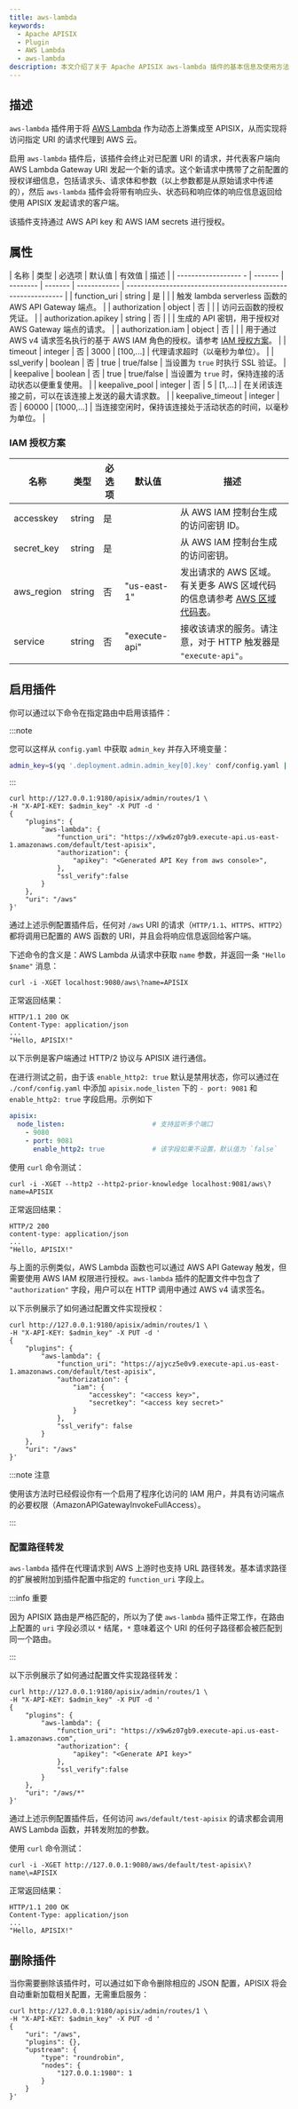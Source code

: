 ```yaml
---
title: aws-lambda
keywords:
  - Apache APISIX
  - Plugin
  - AWS Lambda
  - aws-lambda
description: 本文介绍了关于 Apache APISIX aws-lambda 插件的基本信息及使用方法。
---
```


<!--
#
# Licensed to the Apache Software Foundation (ASF) under one or more
# contributor license agreements.  See the NOTICE file distributed with
# this work for additional information regarding copyright ownership.
# The ASF licenses this file to You under the Apache License, Version 2.0
# (the "License"); you may not use this file except in compliance with
# the License.  You may obtain a copy of the License at
#
#     http://www.apache.org/licenses/LICENSE-2.0
#
# Unless required by applicable law or agreed to in writing, software
# distributed under the License is distributed on an "AS IS" BASIS,
# WITHOUT WARRANTIES OR CONDITIONS OF ANY KIND, either express or implied.
# See the License for the specific language governing permissions and
# limitations under the License.
#
-->

## 描述

`aws-lambda` 插件用于将 [AWS Lambda](https://aws.amazon.com/lambda/) 作为动态上游集成至 APISIX，从而实现将访问指定 URI 的请求代理到 AWS 云。

启用 `aws-lambda` 插件后，该插件会终止对已配置 URI 的请求，并代表客户端向 AWS Lambda Gateway URI 发起一个新的请求。这个新请求中携带了之前配置的授权详细信息，包括请求头、请求体和参数（以上参数都是从原始请求中传递的），然后 `aws-lambda` 插件会将带有响应头、状态码和响应体的响应信息返回给使用 APISIX 发起请求的客户端。

该插件支持通过 AWS API key 和 AWS IAM secrets 进行授权。

## 属性

| 名称                 | 类型     | 必选项   | 默认值  | 有效值       | 描述                                                 |
| ------------------ - | ------- | -------- | ------- | ------------ | ------------------------------------------------------------ |
| function_uri         | string  | 是       |         |              | 触发 lambda serverless 函数的 AWS API Gateway 端点。        |
| authorization        | object  | 否       |         |              | 访问云函数的授权凭证。                                       |
| authorization.apikey | string  | 否       |         |              | 生成的 API 密钥，用于授权对 AWS Gateway 端点的请求。         |
| authorization.iam    | object  | 否       |         |              | 用于通过 AWS v4 请求签名执行的基于 AWS IAM 角色的授权。请参考 [IAM 授权方案](#iam-授权方案)。 |
| timeout              | integer | 否       | 3000    | [100,...]    | 代理请求超时（以毫秒为单位）。                                 |
| ssl_verify           | boolean | 否       | true    | true/false   | 当设置为 `true` 时执行 SSL 验证。                          |
| keepalive            | boolean | 否       | true    | true/false   | 当设置为 `true` 时，保持连接的活动状态以便重复使用。         |
| keepalive_pool       | integer | 否       | 5       | [1,...]      | 在关闭该连接之前，可以在该连接上发送的最大请求数。           |
| keepalive_timeout    | integer | 否       | 60000   | [1000,...]   | 当连接空闲时，保持该连接处于活动状态的时间，以毫秒为单位。           |

### IAM 授权方案

| 名称       | 类型    | 必选项   | 默认值         | 描述                                                  |
| ---------- | ------ | -------- | ------------- | ------------------------------------------------------------ |
| accesskey  | string | 是       |               | 从 AWS IAM 控制台生成的访问密钥 ID。                     |
| secret_key | string | 是       |               | 从 AWS IAM 控制台生成的访问密钥。                          |
| aws_region | string | 否       | "us-east-1"   | 发出请求的 AWS 区域。有关更多 AWS 区域代码的信息请参考 [AWS 区域代码表](https://docs.aws.amazon.com/zh_cn/general/latest/gr/rande.html#region-names-codes)。 |
| service    | string | 否       | "execute-api" | 接收该请求的服务。请注意，对于 HTTP 触发器是 `"execute-api"`。 |

## 启用插件

你可以通过以下命令在指定路由中启用该插件：

:::note

您可以这样从 `config.yaml` 中获取 `admin_key` 并存入环境变量：

```bash
admin_key=$(yq '.deployment.admin.admin_key[0].key' conf/config.yaml | sed 's/"//g')
```

:::

```shell
curl http://127.0.0.1:9180/apisix/admin/routes/1 \
-H "X-API-KEY: $admin_key" -X PUT -d '
{
    "plugins": {
        "aws-lambda": {
            "function_uri": "https://x9w6z07gb9.execute-api.us-east-1.amazonaws.com/default/test-apisix",
            "authorization": {
                "apikey": "<Generated API Key from aws console>",
            },
            "ssl_verify":false
        }
    },
    "uri": "/aws"
}'
```

通过上述示例配置插件后，任何对 `/aws` URI 的请求（`HTTP/1.1`、`HTTPS`、`HTTP2`）都将调用已配置的 AWS 函数的 URI，并且会将响应信息返回给客户端。

下述命令的含义是：AWS Lambda 从请求中获取 `name` 参数，并返回一条 `"Hello $name"` 消息：

```shell
curl -i -XGET localhost:9080/aws\?name=APISIX
```

正常返回结果：

```shell
HTTP/1.1 200 OK
Content-Type: application/json
...
"Hello, APISIX!"
```

以下示例是客户端通过 HTTP/2 协议与 APISIX 进行通信。

在进行测试之前，由于该 `enable_http2: true` 默认是禁用状态，你可以通过在 `./conf/config.yaml` 中添加 `apisix.node_listen` 下的 `- port: 9081` 和 `enable_http2: true` 字段启用。示例如下

```yaml
apisix:
  node_listen:                      # 支持监听多个端口
    - 9080
    - port: 9081
      enable_http2: true            # 该字段如果不设置，默认值为 `false`
```

使用 `curl` 命令测试：

```shell
curl -i -XGET --http2 --http2-prior-knowledge localhost:9081/aws\?name=APISIX
```

正常返回结果：

```shell
HTTP/2 200
content-type: application/json
...
"Hello, APISIX!"
```

与上面的示例类似，AWS Lambda 函数也可以通过 AWS API Gateway 触发，但需要使用 AWS IAM 权限进行授权。`aws-lambda` 插件的配置文件中包含了 `"authorization"` 字段，用户可以在 HTTP 调用中通过 AWS v4 请求签名。

以下示例展示了如何通过配置文件实现授权：

```shell
curl http://127.0.0.1:9180/apisix/admin/routes/1 \
-H "X-API-KEY: $admin_key" -X PUT -d '
{
    "plugins": {
        "aws-lambda": {
            "function_uri": "https://ajycz5e0v9.execute-api.us-east-1.amazonaws.com/default/test-apisix",
            "authorization": {
                "iam": {
                    "accesskey": "<access key>",
                    "secretkey": "<access key secret>"
                }
            },
            "ssl_verify": false
        }
    },
    "uri": "/aws"
}'
```

:::note 注意

使用该方法时已经假设你有一个启用了程序化访问的 IAM 用户，并具有访问端点的必要权限（AmazonAPIGatewayInvokeFullAccess）。

:::

### 配置路径转发

`aws-lambda` 插件在代理请求到 AWS 上游时也支持 URL 路径转发。基本请求路径的扩展被附加到插件配置中指定的 `function_uri` 字段上。

:::info 重要

因为 APISIX 路由是严格匹配的，所以为了使 `aws-lambda` 插件正常工作，在路由上配置的 `uri` 字段必须以 `*` 结尾，`*` 意味着这个 URI 的任何子路径都会被匹配到同一个路由。

:::

以下示例展示了如何通过配置文件实现路径转发：

```shell
curl http://127.0.0.1:9180/apisix/admin/routes/1 \
-H "X-API-KEY: $admin_key" -X PUT -d '
{
    "plugins": {
        "aws-lambda": {
            "function_uri": "https://x9w6z07gb9.execute-api.us-east-1.amazonaws.com",
            "authorization": {
                "apikey": "<Generate API key>"
            },
            "ssl_verify":false
        }
    },
    "uri": "/aws/*"
}'
```

通过上述示例配置插件后，任何访问 `aws/default/test-apisix` 的请求都会调用 AWS Lambda 函数，并转发附加的参数。

使用 `curl` 命令测试：

```shell
curl -i -XGET http://127.0.0.1:9080/aws/default/test-apisix\?name\=APISIX
```

正常返回结果：

```shell
HTTP/1.1 200 OK
Content-Type: application/json
...
"Hello, APISIX!"
```

## 删除插件

当你需要删除该插件时，可以通过如下命令删除相应的 JSON 配置，APISIX 将会自动重新加载相关配置，无需重启服务：

```shell
curl http://127.0.0.1:9180/apisix/admin/routes/1 \
-H "X-API-KEY: $admin_key" -X PUT -d '
{
    "uri": "/aws",
    "plugins": {},
    "upstream": {
        "type": "roundrobin",
        "nodes": {
            "127.0.0.1:1980": 1
        }
    }
}'
```
